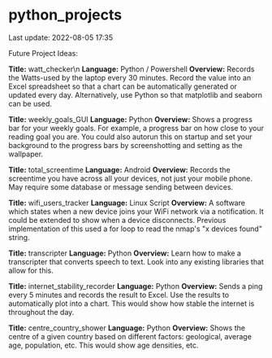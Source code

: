# python_projects

Last update: 2022-08-05 17:35

Future Project Ideas:

<strong>Title:</strong> watt_checker\n
<strong>Language:</strong> Python / Powershell
<strong>Overview:</strong> Records the Watts-used by the laptop every 30 minutes. Record the value into an Excel spreadsheet so that a chart can be automatically generated or updated every day. Alternatively, use Python so that matplotlib and seaborn can be used.

<strong>Title:</strong> weekly_goals_GUI
<strong>Language:</strong> Python
<strong>Overview:</strong> Shows a progress bar for your weekly goals. For example, a progress bar on how close to your reading goal you are. You could also autorun this on startup and set your background to the progress bars by screenshotting and setting as the wallpaper.

<strong>Title:</strong> total_screentime
<strong>Language:</strong> Android
<strong>Overview:</strong> Records the screentime you have across all your devices, not just your mobile phone. May require some database or message sending between devices.

<strong>Title:</strong> wifi_users_tracker
<strong>Language:</strong> Linux Script
<strong>Overview:</strong> A software which states when a new device joins your WiFi network via a notification. It could be extended to show when a device disconnects. Previous implementation of this used a for loop to read the nmap's "x devices found" string.

<strong>Title:</strong> transcripter
<strong>Language:</strong> Python
<strong>Overview:</strong> Learn how to make a transcripter that converts speech to text. Look into any existing libraries that allow for this.

<strong>Title:</strong> internet_stability_recorder
<strong>Language:</strong> Python
<strong>Overview:</strong> Sends a ping every 5 minutes and records the result to Excel. Use the results to automatically plot into a chart. This would show how stable the internet is throughout the day.

<strong>Title:</strong> centre_country_shower
<strong>Language:</strong> Python
<strong>Overview:</strong> Shows the centre of a given country based on different factors: geological, average age, population, etc. This would show age densities, etc.
